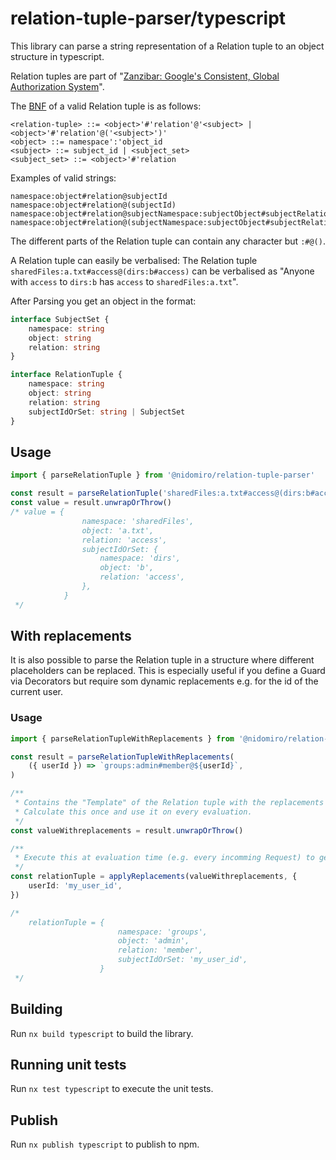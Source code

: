 # relation-tuple-parser/typescript

This library can parse a string representation of a Relation tuple to an object structure in typescript.

Relation tuples are part
of "[Zanzibar: Google's Consistent, Global Authorization System](https://research.google/pubs/pub48190/)".

The [BNF](https://en.wikipedia.org/wiki/Backus%E2%80%93Naur_form) of a valid Relation tuple is as follows:

```BNF
<relation-tuple> ::= <object>'#'relation'@'<subject> | <object>'#'relation'@('<subject>')'
<object> ::= namespace':'object_id
<subject> ::= subject_id | <subject_set>
<subject_set> ::= <object>'#'relation
```

Examples of valid strings:

```
namespace:object#relation@subjectId
namespace:object#relation@(subjectId)
namespace:object#relation@subjectNamespace:subjectObject#subjectRelation
namespace:object#relation@(subjectNamespace:subjectObject#subjectRelation)
```

The different parts of the Relation tuple can contain any character but `:#@()`.

A Relation tuple can easily be verbalised:
The Relation tuple `sharedFiles:a.txt#access@(dirs:b#access)` can be verbalised as "Anyone with `access` to `dirs:b`
has `access` to `sharedFiles:a.txt`".

After Parsing you get an object in the format:

```ts
interface SubjectSet {
	namespace: string
	object: string
	relation: string
}

interface RelationTuple {
	namespace: string
	object: string
	relation: string
	subjectIdOrSet: string | SubjectSet
}
```

## Usage

```ts
import { parseRelationTuple } from '@nidomiro/relation-tuple-parser'

const result = parseRelationTuple('sharedFiles:a.txt#access@(dirs:b#access)')
const value = result.unwrapOrThrow()
/* value = {
				namespace: 'sharedFiles',
				object: 'a.txt',
				relation: 'access',
				subjectIdOrSet: {
					namespace: 'dirs',
					object: 'b',
					relation: 'access',
				},
			}
 */
```

## With replacements

It is also possible to parse the Relation tuple in a structure where different placeholders can be replaced.
This is especially useful if you define a Guard via Decorators but require som dynamic replacements e.g. for the id of
the current user.

### Usage

```ts
import { parseRelationTupleWithReplacements } from '@nidomiro/relation-tuple-parser'

const result = parseRelationTupleWithReplacements(
	({ userId }) => `groups:admin#member@${userId}`,
)

/**
 * Contains the "Template" of the Relation tuple with the replacements defined above.
 * Calculate this once and use it on every evaluation.
 */
const valueWithreplacements = result.unwrapOrThrow()

/**
 * Execute this at evaluation time (e.g. every incomming Request) to get the actual Relation tuple to evaluate against.
 */
const relationTuple = applyReplacements(valueWithreplacements, {
	userId: 'my_user_id',
})

/*
	relationTuple = {
						namespace: 'groups',
						object: 'admin',
						relation: 'member',
						subjectIdOrSet: 'my_user_id',
					}
 */
```

## Building

Run `nx build typescript` to build the library.

## Running unit tests

Run `nx test typescript` to execute the unit tests.

## Publish

Run `nx publish typescript` to publish to npm.


